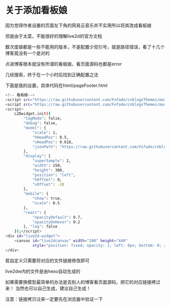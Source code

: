 # 关于添加看板娘

因为觉得作者设置的页面左下角的网易云音乐并不实用所以将其改成看板娘

但是由于太菜，不能很好的理解live2d的官方文档

数次度娘都是一些不能用的版本，不是配置少双引号，就是路径错误，看了十几个博客竟没有一个是对的

点进博客根本就没有所谓的看板娘，看页面源码也都是error

几经搜索，终于在一个小时后找到正确配置之法

下面是我的设置，具体代码在html/pageFooter.html
```bash
<!-- 看板娘-->
<script src="https://raw.githubusercontent.com/Fofade/cnblogsThemes/master/live2dw/lib/L2Dwidget.min.js"></script> 
<script src="https://raw.githubusercontent.com/Fofade/cnblogsThemes/master/live2dw/lib/L2Dwidget.0.min.js"></script>
<script>
    L2Dwidget.init({
        "tagMode": false,
        "debug": false,
        "model": {
            "scale": 1,
            "hHeadPos": 0.5,
            "vHeadPos": 0.618,
            "jsonPath": "https://raw.githubusercontent.com/Fofade/cnblogsThemes/master/live2dw/assets/z16.model.json"
        },
        "display": {
            "superSample": 2,
            "width": 150,
            "height": 300,
            "position": "left",
            "hOffset": 0,
            "vOffset": -20
        },
        "mobile": {
            "show": true,
            "scale": 0.5
        },
        "react": {
            "opacityDefault": 0.7,
            "opacityOnHover": 0.2
        }, "log": false
    });</script>
<div id="live2d-widget">
    <canvas id="live2dcanvas" width="200" height="440"
            style="position: fixed; opacity: 1; left: 0px; bottom: 0; z-index: 99999; pointer-events: none;"></canvas>
</div>
```

若自定义只需要将对应的文件链接修改即可

live2dw内的文件是由hexo自动生成的

如果需要换模型最简单的办法是去别人的博客看页面源码，把它的对应链接拷过来！
当然也可以自己生成，建议自己生成！

注意：链接拷贝过来一定要先在浏览器中验证一下